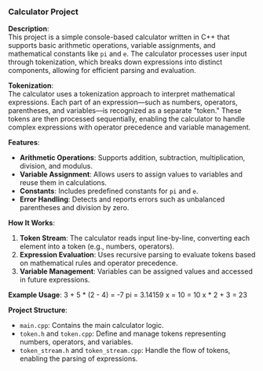 ### Calculator Project

**Description**:  
This project is a simple console-based calculator written in C++ that supports basic arithmetic operations, variable assignments, and mathematical constants like `pi` and `e`. The calculator processes user input through tokenization, which breaks down expressions into distinct components, allowing for efficient parsing and evaluation.

**Tokenization**:  
The calculator uses a tokenization approach to interpret mathematical expressions. Each part of an expression—such as numbers, operators, parentheses, and variables—is recognized as a separate "token." These tokens are then processed sequentially, enabling the calculator to handle complex expressions with operator precedence and variable management.

**Features**:
- **Arithmetic Operations**: Supports addition, subtraction, multiplication, division, and modulus.
- **Variable Assignment**: Allows users to assign values to variables and reuse them in calculations.
- **Constants**: Includes predefined constants for `pi` and `e`.
- **Error Handling**: Detects and reports errors such as unbalanced parentheses and division by zero.

**How It Works**:
1. **Token Stream**: The calculator reads input line-by-line, converting each element into a token (e.g., numbers, operators).
2. **Expression Evaluation**: Uses recursive parsing to evaluate tokens based on mathematical rules and operator precedence.
3. **Variable Management**: Variables can be assigned values and accessed in future expressions.

**Example Usage**:
3 + 5 * (2 - 4) = -7 pi = 3.14159 x = 10 = 10 x * 2 + 3 = 23


**Project Structure**:
- `main.cpp`: Contains the main calculator logic.
- `token.h` and `token.cpp`: Define and manage tokens representing numbers, operators, and variables.
- `token_stream.h` and `token_stream.cpp`: Handle the flow of tokens, enabling the parsing of expressions.

